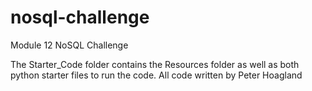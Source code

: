 # nosql-challenge
Module 12 NoSQL Challenge

The Starter_Code folder contains the Resources folder as well as both python starter files to run the code.
All code written by Peter Hoagland

